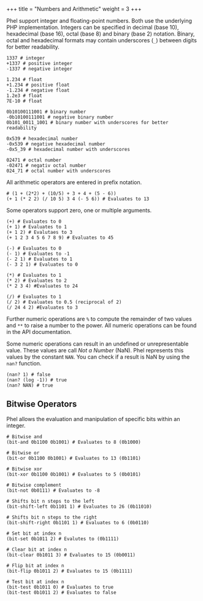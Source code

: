 +++
title = "Numbers and Arithmetic"
weight = 3
+++

Phel support integer and floating-point numbers. Both use the underlying PHP implementation. Integers can be specified in decimal (base 10), hexadecimal (base 16), octal (base 8) and binary (base 2) notation. Binary, octal and hexadecimal formats may contain underscores (`_`) between digits for better readability.

```phel
1337 # integer
+1337 # positive integer
-1337 # negative integer

1.234 # float
+1.234 # positive float
-1.234 # negative float
1.2e3 # float
7E-10 # float

0b10100111001 # binary number
-0b10100111001 # negative binary number
0b101_0011_1001 # binary number with underscores for better readability

0x539 # hexadecimal number
-0x539 # negative hexadecimal number
-0x5_39 # hexadecimal number with underscores

02471 # octal number
-02471 # negativ octal number
024_71 # octal number with underscores
```

All arithmetic operators are entered in prefix notation.

```phel
# (1 + (2*2) + (10/5) + 3 + 4 + (5 - 6))
(+ 1 (* 2 2) (/ 10 5) 3 4 (- 5 6)) # Evaluates to 13
```

Some operators support zero, one or multiple arguments.

```phel
(+) # Evaluates to 0
(+ 1) # Evaluates to 1
(+ 1 2) # Evalutaes to 3
(+ 1 2 3 4 5 6 7 8 9) # Evaluates to 45

(-) # Evaluates to 0
(- 1) # Evaluates to -1
(- 2 1) # Evaluates to 1
(- 3 2 1) # Evaluates to 0

(*) # Evaluates to 1
(* 2) # Evaluates to 2
(* 2 3 4) #Evaluates to 24

(/) # Evaluates to 1
(/ 2) # Evaluates to 0.5 (reciprocal of 2)
(/ 24 4 2) #Evaluates to 3
```

Further numeric operations are `%` to compute the remainder of two values and `**` to raise a number to the power. All numeric operations can be found in the API documentation.

Some numeric operations can result in an undefined or unrepresentable value. These values are call _Not a Number_ (NaN). Phel represents this values by the constant `NAN`. You can check if a result is NaN by using the `nan?` function.

```phel
(nan? 1) # false
(nan? (log -1)) # true
(nan? NAN) # true
```

## Bitwise Operators

Phel allows the evaluation and manipulation of specific bits within an integer.

```phel
# Bitwise and
(bit-and 0b1100 0b1001) # Evaluates to 8 (0b1000)

# Bitwise or
(bit-or 0b1100 0b1001) # Evaluates to 13 (0b1101)

# Bitwise xor
(bit-xor 0b1100 0b1001) # Evaluates to 5 (0b0101)

# Bitwise complement
(bit-not 0b0111) # Evaluates to -8

# Shifts bit n steps to the left
(bit-shift-left 0b1101 1) # Evaluates to 26 (0b11010)

# Shifts bit n steps to the right
(bit-shift-right 0b1101 1) # Evaluates to 6 (0b0110)

# Set bit at index n
(bit-set 0b1011 2) # Evalutes to (0b1111)

# Clear bit at index n
(bit-clear 0b1011 3) # Evaluates to 15 (0b0011)

# Flip bit at index n
(bit-flip 0b1011 2) # Evaluates to 15 (0b1111)

# Test bit at index n
(bit-test 0b1011 0) # Evaluates to true
(bit-test 0b1011 2) # Evaluates to false
```
